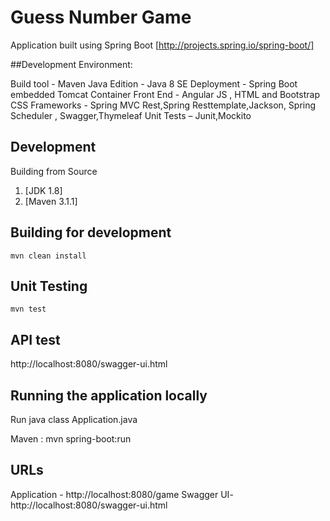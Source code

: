 # Guess Number Game

Application built using Spring Boot [http://projects.spring.io/spring-boot/]

##Development Environment:

Build tool - Maven
Java Edition - Java 8 SE
Deployment - Spring Boot embedded Tomcat Container
Front End - Angular JS , HTML and Bootstrap CSS
Frameworks - Spring MVC Rest,Spring Resttemplate,Jackson, Spring Scheduler , Swagger,Thymeleaf
Unit Tests – Junit,Mockito

## Development

Building from Source

1. [JDK 1.8]
2. [Maven 3.1.1]

## Building for development

    mvn clean install 

## Unit Testing
	
	mvn test
	
## API test 

 http://localhost:8080/swagger-ui.html

## Running the application locally 

Run java class Application.java

Maven : mvn spring-boot:run

## URLs 

Application - http://localhost:8080/game
Swagger UI-  http://localhost:8080/swagger-ui.html


